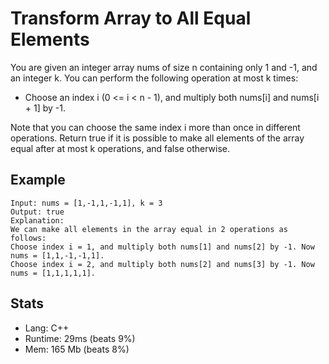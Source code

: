 # Transform Array to All Equal Elements

You are given an integer array nums of size n containing only 1 and -1, and an integer k. You can perform the following operation at most k times:

- Choose an index i (0 <= i < n - 1), and multiply both nums[i] and nums[i + 1] by -1.

Note that you can choose the same index i more than once in different operations. Return true if it is possible to make all elements of the array equal after at most k operations, and false otherwise.

## Example

```
Input: nums = [1,-1,1,-1,1], k = 3
Output: true
Explanation:
We can make all elements in the array equal in 2 operations as follows:
Choose index i = 1, and multiply both nums[1] and nums[2] by -1. Now nums = [1,1,-1,-1,1].
Choose index i = 2, and multiply both nums[2] and nums[3] by -1. Now nums = [1,1,1,1,1].
```

## Stats

- Lang: C++
- Runtime: 29ms (beats 9%)
- Mem: 165 Mb (beats 8%)
